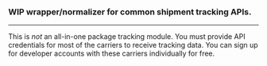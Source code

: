 ### WIP wrapper/normalizer for common shipment tracking APIs.
--------
This is _not_ an all-in-one package tracking module. You must provide API credentials for most of the carriers to receive tracking data. You can sign up for developer accounts with these carriers individually for free.
